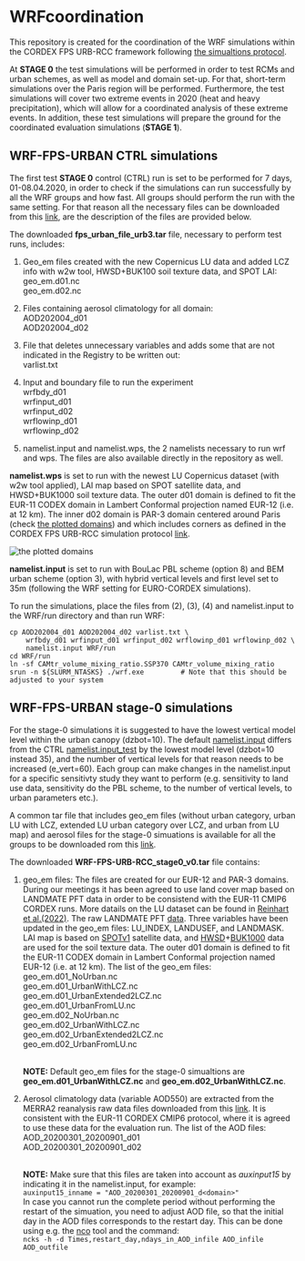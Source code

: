 # WRFcoordination

This repository is created for the coordination of the WRF simulations within the CORDEX FPS URB-RCC framework following [the simualtions protocol](https://docs.google.com/document/d/1R4O1x67Tpr-qcEPlkzKDvJP1itoxKPbaBZO9gpIfamc/edit).

At **STAGE 0** the test simulations will be performed in order to test RCMs and urban schemes, as well as model and domain set-up. For that, short-term simulations over the Paris region will be performed. Furthermore, the test simulations will cover two extreme events in 2020 (heat and heavy precipitation), which will allow for a coordinated analysis of these extreme events. 
In addition, these test simulations will prepare the ground for the coordinated evaluation simulations (**STAGE 1**). 

## WRF-FPS-URBAN CTRL simulations

The first test **STAGE 0** control (CTRL) run is set to be performed for 7 days, 01-08.04.2020, in order to check if the simulations can run successfully by all the WRF groups and how fast. All groups should perform the run with the same setting. For that reason all the necessary files can be downloaded from this [link](https://meteo.unican.es/work/josipa/fps_urban_file_urb3.tar), are the description of the files are provided below.

The downloaded **fps_urban_file_urb3.tar** file, necessary to perform test runs, includes:
1. Geo_em files created with the new Copernicus LU data and added LCZ info with w2w tool, HWSD+BUK100 soil texture data, and SPOT LAI:
	<br /> geo_em.d01.nc
	<br /> geo_em.d02.nc
2. Files containing aerosol climatology for all domain:
	<br /> AOD202004_d01
	<br /> AOD202004_d02
3. File that deletes unnecessary variables and adds some that are not indicated in the Registry to be written out:
	<br /> varlist.txt
4. Input and boundary file to run the experiment
	<br /> wrfbdy_d01
	<br /> wrfinput_d01
	<br /> wrfinput_d02
	<br /> wrflowinp_d01
	<br /> wrflowinp_d02
    
5. namelist.input and namelist.wps, the 2 namelists necessary to run wrf and wps. The files are also available directly in the repository as well.

**namelist.wps** is set to run with the newest LU Copernicus dataset (with w2w tool applied), LAI map based on SPOT satellite data, and HWSD+BUK1000 soil texture data. The outer d01 domain is defined to fit the EUR-11 CODEX domain in Lambert Conformal projection named EUR-12 (i.e. at 12 km). The inner d02 domain is PAR-3 domain centered around Paris (check [the plotted domains](https://github.com/FPS-URB-RCC/WRFcoordination/blob/CTRL/domains_EP.png)) and which includes corners as defined in the CORDEX FPS URB-RCC simulation protocol [link](https://docs.google.com/document/d/1R4O1x67Tpr-qcEPlkzKDvJP1itoxKPbaBZO9gpIfamc/edit).

![the plotted domains](https://github.com/FPS-URB-RCC/WRFcoordination/blob/main/domains_EP.png)

**namelist.input** is set to run with BouLac PBL scheme (option 8) and BEM urban scheme (option 3), with hybrid vertical levels and first level set to 35m (following the WRF setting for EURO-CORDEX simulations).

To run the simulations, place the files from (2), (3), (4) and namelist.input to the WRF/run directory and than run WRF:

	cp AOD202004_d01 AOD202004_d02 varlist.txt \
		wrfbdy_d01 wrfinput_d01 wrfinput_d02 wrflowinp_d01 wrflowinp_d02 \
		namelist.input WRF/run
	cd WRF/run
	ln -sf CAMtr_volume_mixing_ratio.SSP370 CAMtr_volume_mixing_ratio
	srun -n ${SLURM_NTASKS} ./wrf.exe   	  # Note that this should be adjusted to your system

 ## WRF-FPS-URBAN stage-0 simulations
For the stage-0 simulations it is suggested to have the lowest vertical model level within the urban canopy (dzbot=10). The default [namelist.input](https://github.com/FPS-URB-RCC/WRFcoordination/blob/main/namelist.input) differs from the CTRL [namelist.input_test](https://github.com/FPS-URB-RCC/WRFcoordination/blob/main/namelist.input_test) by the lowest model level (dzbot=10 instead 35), and the number of vertical levels for that reason needs to be increased (e_vert=60). Each group can make changes in the namelist.input for a specific sensitivty study they want to perform (e.g. sensitivity to land use data, sensitivity do the PBL scheme, to the number of vertical levels, to urban parameters etc.). 

A common tar file that includes geo_em files (without urban category, urban LU with LCZ, extended LU urban category over LCZ, and urban from LU map) and aerosol files for the stage-0 simuations is available for all the groups to be downloaded rom this [link](https://meteo.unican.es/work/josipa/WRF-FPS-URB-RCC/WRF-FPS-URB-RCC_stage0_v0.tar). 

The downloaded **WRF-FPS-URB-RCC_stage0_v0.tar** file contains:
1. geo_em files: The files are created for our EUR-12 and PAR-3 domains. During our meetings it has been agreed to use land cover map based on LANDMATE PFT data in order to be consistend with the EUR-11 CMIP6 CORDEX runs. More datails on the LU dataset can be found in [Reinhart et al.(2022)](https://doi.org/10.5194/essd-14-1735-2022). 
The raw LANDMATE PFT [data](https://www.wdc-climate.de/ui/entry?acronym=LM_PFT_LandCov_EUR2015_v1.0). Three variables have been updated in the geo_em files: LU_INDEX, LANDUSEF, and LANDMASK. 
LAI map is based on [SPOTv1](https://cds.climate.copernicus.eu/cdsapp#!/dataset/satellite-lai-fapar?tab=form) satellite data, and [HWSD](https://www.wdc-climate.de/ui/entry?acronym=WRF_NOAH_HWSD_world_TOP_ST_v121)+[BUK1000](https://www.wdc-climate.de/ui/entry?acronym=WRF_NOAH_BUK_Ger_top_SOILTYP) data are used for the soil texture data. The outer d01 domain is defined to fit the EUR-11 CODEX domain in Lambert Conformal projection named EUR-12 (i.e. at 12 km). 
The list of the geo_em files:
	<br /> geo_em.d01_NoUrban.nc
	<br /> geo_em.d01_UrbanWithLCZ.nc
	<br /> geo_em.d01_UrbanExtended2LCZ.nc
	<br /> geo_em.d01_UrbanFromLU.nc
	<br /> geo_em.d02_NoUrban.nc
	<br /> geo_em.d02_UrbanWithLCZ.nc
	<br /> geo_em.d02_UrbanExtended2LCZ.nc
	<br /> geo_em.d02_UrbanFromLU.nc


	<br /> **NOTE:** Default geo_em files for the stage-0 simualtions are **geo_em.d01_UrbanWithLCZ.nc** and **geo_em.d02_UrbanWithLCZ.nc**.

2. Aerosol climatology data (variable AOD550) are extracted from the MERRA2 reanalysis raw data files downloaded from this [link](https://b2share.fz-juelich.de/records/?community=a140d3f3-0117-4665-9945-4c7fcb9afb51&sort=mostrecent&page=1&size=10). It is consistent with the EUR-11 CORDEX CMIP6 protocol, where it is agreed to use these data for the evaluation run.
The list of the AOD files:
	<br /> AOD_20200301_20200901_d01
	<br /> AOD_20200301_20200901_d02


	<br /> **NOTE:** Make sure that this files are taken into account as *auxinput15* by indicating it in the namelist.input, for example:
	<br /> `auxinput15_inname = "AOD_20200301_20200901_d<domain>"`
	<br /> In case you cannot run the complete period without performing the restart of the simuation, you need to adjust AOD file, so that the initial day in the AOD files corresponds to the restart day. This can be 	done using e.g. the [nco](http://research.jisao.washington.edu/data_sets/nco/) tool and the command:
	<br /> `ncks -h -d Times,restart_day,ndays_in_AOD_infile AOD_infile AOD_outfile`
